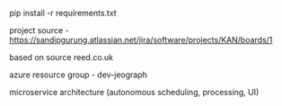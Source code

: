 pip install -r requirements.txt

project source - https://sandipgurung.atlassian.net/jira/software/projects/KAN/boards/1

based on source reed.co.uk 

azure resource group - dev-jeograph

microservice architecture (autonomous scheduling, processing, UI)

